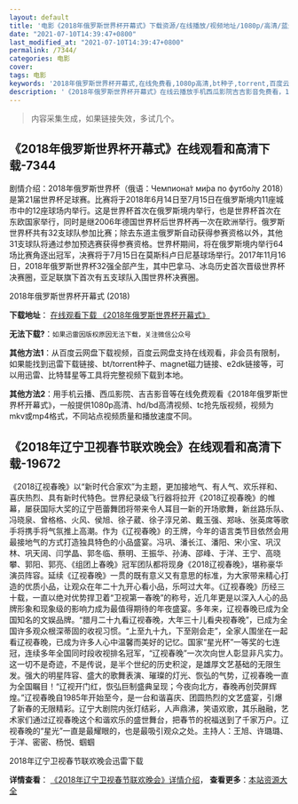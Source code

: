 ```yaml
---
layout: default
title: '电影《2018年俄罗斯世界杯开幕式》下载资源/在线播放/视频地址/1080p/高清/蓝光'
date: "2021-07-10T14:39:47+0800"
last_modified_at: "2021-07-10T14:39:47+0800"
permalink: /7344/
categories: 电影
cover:
tags: 电影
keywords: '2018年俄罗斯世界杯开幕式,在线免费看,1080p高清,bt种子,torrent,百度云盘,magnet,磁力链,迅雷下载资源'
description: '《2018年俄罗斯世界杯开幕式》在线云播放手机西瓜影院吉吉影音免费看，1080p高清bd/hd未删减完整版和tc抢先枪版，mkv/mp4格式，附带bt/torrent种子、magnet/磁力链、百度云盘、网盘资源迅雷下载链接'
---
```


>内容采集生成，如果链接失效，多试几个。


## 《2018年俄罗斯世界杯开幕式》在线观看和高清下载-7344

剧情介绍：2018年俄罗斯世界杯（俄语：Чемпиона́т ми́ра по футбо́лу 2018）是第21届世界杯足球赛。比赛将于2018年6月14日至7月15日在俄罗斯境内11座城市中的12座球场内举行。这是世界杯首次在俄罗斯境内举行，也是世界杯首次在东欧国家举行，同时是继2006年德国世界杯后世界杯再一次在欧洲举行。俄罗斯世界杯共有32支球队参加比赛；除去东道主俄罗斯自动获得参赛资格以外，其他31支球队将通过参加预选赛获得参赛资格。世界杯期间，将在俄罗斯境内举行64场比赛角逐出冠军，决赛将于7月15日在莫斯科卢日尼基球场举行。2017年11月16日，2018年俄罗斯世界杯32强全部产生，其中巴拿马、冰岛历史首次晋级世界杯决赛圈，亚足联旗下首次有五支球队入围世界杯决赛圈。


2018年俄罗斯世界杯开幕式 (2018)

**下载地址**： [在线观看下载 《2018年俄罗斯世界杯开幕式》](https://www.btbtdy.me/btdy/dy13053.html) 


**无法下载?**：`如果迅雷因版权原因无法下载，关注微信公众号 `

**其他方法1**：从百度云网盘下载视频，百度云网盘支持在线观看，非会员有限制，如果能找到迅雷下载链接、bt/torrent种子、magnet磁力链接、e2dk链接等，可以用迅雷、比特彗星等工具将完整视频下载到本地。

**其他方法2**：用手机云播、西瓜影院、吉吉影音等在线免费观看《2018年俄罗斯世界杯开幕式》，一般提供1080p高清、hd/bd高清视频、tc抢先版视频，视频为mkv或mp4格式，不同站点视频质量和播放速度不同。


## 《2018年辽宁卫视春节联欢晚会》在线观看和高清下载-19672

《2018辽视春晚》以“新时代合家欢”为主题，更加接地气、有人气、欢乐祥和、喜庆热烈、具有新时代特色。世界纪录级飞行器将拉开《2018辽视春晚》的帷幕，屡获国际大奖的辽宁芭蕾舞团将带来令人耳目一新的开场歌舞，新丝路乐队、冯晓泉、曾格格、火风、侯旭、徐子葳、徐子淳兄弟、戴玉强、郑咏、张英席等歌手将携手将气氛推上高潮。作为《辽视春晚》的王牌，今年的语言类节目依然会用最接地气的方式打造独具特色的小品盛宴。冯巩、潘长江、潘阳、宋小宝、巩汉林、巩天阔、闫学晶、郭冬临、蔡明、王振华、孙涛、邵峰、于洋、王宁、高晓攀、郭阳、郭亮、《组团上春晚》冠军团队都将现身《2018辽视春晚》，堪称豪华演员阵容。延续《辽视春晚》一贯的既有意义又有意思的标准，为大家带来精心打造的优质小品，让观众在年二十九开心看小品，乐呵过大年。《辽视春晚》历经三十载，一直以绝对优势捍卫着“卫视第一春晚”的称号，近几年更是以深入人心的品牌形象和现象级的影响力成为最值得期待的年夜盛宴。多年来，辽视春晚已成为全国知名的文娱品牌。“腊月二十九看辽视春晚，大年三十儿看央视春晚”，已成为全国许多观众根深蒂固的收视习惯。“上至九十九，下至刚会走”，全家人围坐在一起看辽视春晚，已成为许多人心中温馨而美好的记忆。国家“星光杯”一等奖的七连冠，连续多年全国同时段收视排名冠军，“辽视春晚”一次次向世人彰显非凡实力。这一切不是奇迹，不是传说，是半个世纪的历史积淀，是雄厚文艺基础的无限生发。强大的明星阵容、盛大的歌舞表演、璀璨的灯光、恢弘的气势，辽视春晚一直为全国瞩目！“辽视开门红，恢弘巨制盛典呈现；今夜向北方，春晚再创荧屏辉煌。”辽视春晚自1985年开始至今，是一台和谐喜庆、团圆热烈的文艺盛宴，引爆了新春的无限精彩。辽宁大剧院内张灯结彩，人声鼎沸，笑语欢歌，其乐融融，艺术家们通过辽视春晚这个和谐欢乐的盛世舞台，把春节的祝福送到了千家万户。辽视春晚的“星光”一直是最耀眼的，也是最吸引观众之处。主持人：王旭、许璐璐、于洋、密密、杨悦、蝈蝈


2018年辽宁卫视春节联欢晚会迅雷下载

**详情查看**： [《2018年辽宁卫视春节联欢晚会》详情介绍](/movie/19672/)， **查看更多**：[本站资源大全](/movie/t/all/)

